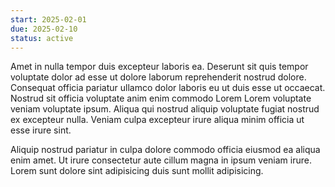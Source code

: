 ```yaml
---
start: 2025-02-01
due: 2025-02-10
status: active
---
```


Amet in nulla tempor duis excepteur laboris ea. Deserunt sit quis tempor voluptate dolor ad esse ut dolore laborum reprehenderit nostrud dolore. Consequat officia pariatur ullamco dolor laboris eu ut duis esse ut occaecat. Nostrud sit officia voluptate anim enim commodo Lorem Lorem voluptate veniam voluptate ipsum. Aliqua qui nostrud aliquip voluptate fugiat nostrud ex excepteur nulla. Veniam culpa excepteur irure aliqua minim officia ut esse irure sint.

Aliquip nostrud pariatur in culpa dolore commodo officia eiusmod ea aliqua enim amet. Ut irure consectetur aute cillum magna in ipsum veniam irure. Lorem sunt dolore sint adipisicing duis sunt mollit adipisicing.
